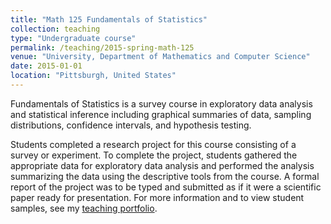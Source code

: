 ```yaml
---
title: "Math 125 Fundamentals of Statistics"
collection: teaching
type: "Undergraduate course"
permalink: /teaching/2015-spring-math-125
venue: "University, Department of Mathematics and Computer Science"
date: 2015-01-01
location: "Pittsburgh, United States"
---
```


Fundamentals of Statistics is a survey course in exploratory data analysis and statistical inference including graphical summaries of data, sampling distributions, confidence intervals, and hypothesis testing.

Students completed a research project for this course consisting of a survey or experiment. To complete the project, students gathered the appropriate data for exploratory data analysis and performed the analysis summarizing the data using the descriptive tools from the course. A formal report of the project was to be typed and submitted as if it were a scientific paper ready for presentation. For more information and to view student samples, see my <a href="https://lisasteaching.github.io/lisasteaching.github.io/statistics/" target="_blank">teaching portfolio</a>.
